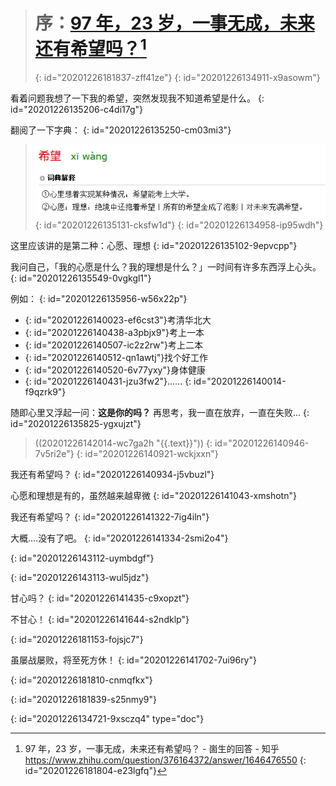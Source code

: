 > # 序：[97 年，23 岁，一事无成，未来还有希望吗？](https://www.zhihu.com/question/376164372)[^1]
> {: id="20201226181837-zff41ze"}
{: id="20201226134911-x9asowm"}

看着问题我想了一下我的希望，突然发现我不知道希望是什么。
{: id="20201226135206-c4di17g"}

翻阅了一下字典：
{: id="20201226135250-cm03mi3"}

> [![image.png](assets/20201226135101-qhypjkq-image.png)](https://cd.hwxnet.com/view/jilihpijlbkoeela.html)
> {: id="20201226135131-cksfw1d"}
{: id="20201226134958-ip95wdh"}

这里应该讲的是第二种：心愿、理想
{: id="20201226135102-9epvcpp"}

我问自己，「我的心愿是什么？我的理想是什么？」一时间有许多东西浮上心头。
{: id="20201226135549-0vgkgl1"}

例如：
{: id="20201226135956-w56x22p"}

- {: id="20201226140023-ef6cst3"}考清华北大
- {: id="20201226140438-a3pbjx9"}考上一本
- {: id="20201226140507-ic2z2rw"}考上二本
- {: id="20201226140512-qn1awtj"}找个好工作
- {: id="20201226140520-6v77yxy"}身体健康
- {: id="20201226140431-jzu3fw2"}......
{: id="20201226140014-f9qzrk9"}

随即心里又浮起一问：**这是你的吗？** 再思考，我一直在放弃，一直在失败...
{: id="20201226135825-ygxujzt"}

> ((20201226142014-wc7ga2h "{{.text}}"))
> {: id="20201226140946-7v5ri2e"}
{: id="20201226140921-wckjxxn"}

我还有希望吗？
{: id="20201226140934-j5vbuzl"}

心愿和理想是有的，虽然越来越卑微
{: id="20201226141043-xmshotn"}

我还有希望吗？
{: id="20201226141322-7ig4iln"}

大概....没有了吧。
{: id="20201226141334-2smi2o4"}

{: id="20201226143112-uymbdgf"}

{: id="20201226143113-wul5jdz"}

甘心吗？
{: id="20201226141435-c9xopzt"}

不甘心！
{: id="20201226141644-s2ndklp"}

{: id="20201226181153-fojsjc7"}

虽屡战屡败，将至死方休！
{: id="20201226141702-7ui96ry"}

{: id="20201226181810-cnmqfkx"}

[^1]: 97 年，23 岁，一事无成，未来还有希望吗？ - 崮生的回答 - 知乎
    https://www.zhihu.com/question/376164372/answer/1646476550
    {: id="20201226181804-e23lgfq"}


{: id="20201226181839-s25nmy9"}


{: id="20201226134721-9xsczq4" type="doc"}
